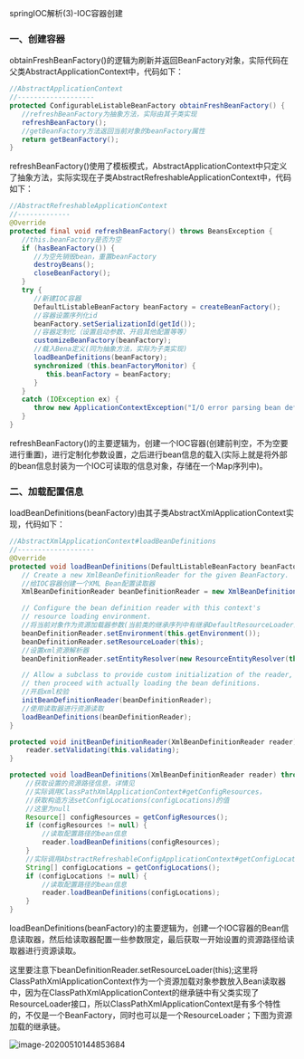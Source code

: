 springIOC解析(3)-IOC容器创建

### 一、创建容器

obtainFreshBeanFactory()的逻辑为刷新并返回BeanFactory对象，实际代码在父类AbstractApplicationContext中，代码如下：

```java
//AbstractApplicationContext
//-------------------
protected ConfigurableListableBeanFactory obtainFreshBeanFactory() {
   //refreshBeanFactory为抽象方法，实际由其子类实现
   refreshBeanFactory();
   //getBeanFactory方法返回当前对象的beanFactory属性
   return getBeanFactory();
}
```

refreshBeanFactory()使用了模板模式，AbstractApplicationContext中只定义了抽象方法，实际实现在子类AbstractRefreshableApplicationContext中，代码如下：

```java
//AbstractRefreshableApplicationContext
//-------------
@Override
protected final void refreshBeanFactory() throws BeansException {
   //this.beanFactory是否为空
   if (hasBeanFactory()) {
      //为空先销毁bean，重置beanFactory
      destroyBeans();
      closeBeanFactory();
   }
   try {
      //新建IOC容器
      DefaultListableBeanFactory beanFactory = createBeanFactory();
      //容器设置序列化id
      beanFactory.setSerializationId(getId());
      //容器定制化（设置启动参数、开启其他配置等等）
      customizeBeanFactory(beanFactory);
      //载入Bena定义(同为抽象方法，实际为子类实现)
      loadBeanDefinitions(beanFactory);
      synchronized (this.beanFactoryMonitor) {
         this.beanFactory = beanFactory;
      }
   }
   catch (IOException ex) {
      throw new ApplicationContextException("I/O error parsing bean definition source for " + getDisplayName(), ex);
   }
}
```

refreshBeanFactory()的主要逻辑为，创建一个IOC容器(创建前判空，不为空要进行重置)，进行定制化参数设置，之后进行bean信息的载入(实际上就是将外部的bean信息封装为一个IOC可读取的信息对象，存储在一个Map序列中)。

### 二、加载配置信息

loadBeanDefinitions(beanFactory)由其子类AbstractXmlApplicationContext实现，代码如下：

```java
//AbstractXmlApplicationContext#loadBeanDefinitions
//-------------------
@Override
protected void loadBeanDefinitions(DefaultListableBeanFactory beanFactory) throws BeansException, IOException {
   // Create a new XmlBeanDefinitionReader for the given BeanFactory.
   //给IOC容器创建一个XML Bean配置读取器
   XmlBeanDefinitionReader beanDefinitionReader = new XmlBeanDefinitionReader(beanFactory);

   // Configure the bean definition reader with this context's
   // resource loading environment.
   //将当前对象作为资源加载器参数(当前类的继承序列中有继承DefaultResourceLoader的)设置给Bean读取器
   beanDefinitionReader.setEnvironment(this.getEnvironment());
   beanDefinitionReader.setResourceLoader(this);
   //设置xml资源解析器
   beanDefinitionReader.setEntityResolver(new ResourceEntityResolver(this));

   // Allow a subclass to provide custom initialization of the reader,
   // then proceed with actually loading the bean definitions.
   //开启xml校验
   initBeanDefinitionReader(beanDefinitionReader);
   //使用读取器进行资源读取
   loadBeanDefinitions(beanDefinitionReader);
}

protected void initBeanDefinitionReader(XmlBeanDefinitionReader reader) {
	reader.setValidating(this.validating);
}

protected void loadBeanDefinitions(XmlBeanDefinitionReader reader) throws BeansException, IOException {
	//获取设置的资源路径信息，详情见
	//实际调用ClassPathXmlApplicationContext#getConfigResources，
    //获取构造方法setConfigLocations(configLocations)的值
	//这里为null
	Resource[] configResources = getConfigResources();
	if (configResources != null) {
		//读取配置路径的bean信息
		reader.loadBeanDefinitions(configResources);
	}
	//实际调用AbstractRefreshableConfigApplicationContext#getConfigLocations，获取之前配置文件信息(ClassPathXmlApplicationContext构造方法setConfigLocations(configLocations);)
	String[] configLocations = getConfigLocations();
	if (configLocations != null) {
		//读取配置路径的bean信息
		reader.loadBeanDefinitions(configLocations);
	}
}

```

loadBeanDefinitions(beanFactory)的主要逻辑为，创建一个IOC容器的Bean信息读取器，然后给读取器配置一些参数限定，最后获取一开始设置的资源路径给读取器进行资源读取。

这里要注意下beanDefinitionReader.setResourceLoader(this);这里将ClassPathXmlApplicationContext作为一个资源加载对象参数放入Bean读取器中，因为在ClassPathXmlApplicationContext的继承链中有父类实现了ResourceLoader接口，所以ClassPathXmlApplicationContext是有多个特性的，不仅是一个BeanFactory，同时也可以是一个ResourceLoader；下图为资源加载的继承链。

![image-20200510144853684](https://alex-img-1253982387.cos.ap-nanjing.myqcloud.com/Typora/20201102103442.png)